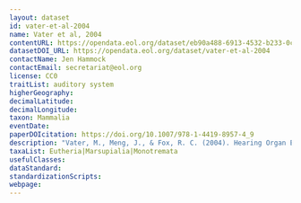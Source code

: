 ```yaml
---
layout: dataset
id: vater-et-al-2004
name: Vater et al, 2004
contentURL: https://opendata.eol.org/dataset/eb90a488-6913-4532-b233-0c6708cc45bb/resource/22e007c6-aacb-45d5-9be8-d4593cc7447c/download/archive.zip
datasetDOI_URL: https://opendata.eol.org/dataset/vater-et-al-2004
contactName: Jen Hammock
contactEmail: secretariat@eol.org
license: CC0
traitList: auditory system
higherGeography:
decimalLatitude:
decimalLongitude:
taxon: Mammalia
eventDate:
paperDOIcitation: https://doi.org/10.1007/978-1-4419-8957-4_9
description: "Vater, M., Meng, J., & Fox, R. C. (2004). Hearing Organ Evolution and Specialization: Early and Later Mammals. Springer Handbook of Auditory Research, 256,Aei288. https://doi.org/10.1007/978-1-4419-8957-4_9"
taxaList: Eutheria|Marsupialia|Monotremata
usefulClasses:
dataStandard:
standardizationScripts:
webpage:
---
```


